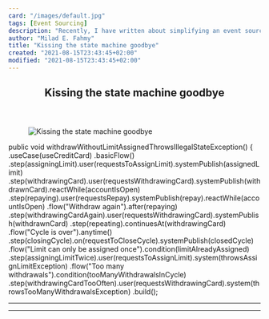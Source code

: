 ```yaml
---
card: "/images/default.jpg"
tags: [Event Sourcing]
description: "Recently, I have written about simplifying an event sourced a"
author: "Milad E. Fahmy"
title: "Kissing the state machine goodbye"
created: "2021-08-15T23:43:45+02:00"
modified: "2021-08-15T23:43:45+02:00"
---
```

<div class="site-wrapper">
<main id="site-main" class="site-main outer">
<div class="inner">
<article class="post-full post tag-event-sourcing tag-finite-state-machine tag-statecharts tag-coding tag-java ">
<header class="post-full-header">
<h1 class="post-full-title">Kissing the state machine goodbye</h1>
</header>
<figure class="post-full-image">
<picture>
<source media="(max-width: 700px)" sizes="1px" srcset="data:image/gif;base64,R0lGODlhAQABAIAAAAAAAP///yH5BAEAAAAALAAAAAABAAEAAAIBRAA7 1w">
<source media="(min-width: 701px)" sizes="(max-width: 800px) 400px,
(max-width: 1170px) 700px,
1400px" srcset="/news/content/images/size/w300/2019/06/Kissing.png 300w,
/news/content/images/size/w600/2019/06/Kissing.png 600w,
/news/content/images/size/w1000/2019/06/Kissing.png 1000w,
/news/content/images/size/w2000/2019/06/Kissing.png 2000w">
<img onerror="this.style.display='none'" src="/news/content/images/size/w2000/2019/06/Kissing.png" alt="Kissing the state machine goodbye">
</picture>
</figure>
<section class="post-full-content">
<div class="post-content">
public void withdrawWithoutLimitAssignedThrowsIllegalStateException() {
.useCase(useCreditCard)
.basicFlow()
.step(assigningLimit).user(requestsToAssignLimit).systemPublish(assignedLimit)
.step(withdrawingCard).user(requestsWithdrawingCard).systemPublish(withdrawnCard).reactWhile(accountIsOpen)
.step(repaying).user(requestsRepay).systemPublish(repay).reactWhile(accountIsOpen)
.flow("Withdraw again").after(repaying)
.step(withdrawingCardAgain).user(requestsWithdrawingCard).systemPublish(withdrawnCard)
.step(repeating).continuesAt(withdrawingCard)
.flow("Cycle is over").anytime()
.step(closingCycle).on(requestToCloseCycle).systemPublish(closedCycle)
.flow("Limit can only be assigned once").condition(limitAlreadyAssigned)
.step(assigningLimitTwice).user(requestsToAssignLimit).system(throwsAssignLimitException)
.flow("Too many withdrawals").condition(tooManyWithdrawalsInCycle)
.step(withdrawingCardTooOften).user(requestsWithdrawingCard).system(throwsTooManyWithdrawalsException)
.build();
</div>
<hr>
<hr>
</section>
</article>
</div>
</main>
</div>
<!-- Google Tag Manager (noscript) -->
<!-- End Google Tag Manager (noscript) -->

